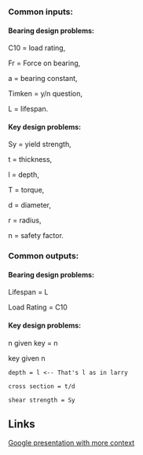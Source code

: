 ### Common inputs:
#### Bearing design problems: 
C10 = load rating, 

Fr = Force on bearing, 

a = bearing constant, 

Timken = y/n question, 

L = lifespan.
#### Key design problems: 
Sy = yield strength, 

t = thickness, 

l = depth,

T = torque, 

d = diameter, 

r = radius, 

n = safety factor. 

### Common outputs:
#### Bearing design problems:
Lifespan = L

Load Rating = C10
#### Key design problems:
n given key = n 

key given n

    depth = l <-- That's l as in larry

    cross section = t/d 

    shear strength = Sy 


## Links

[Google presentation with more context](https://docs.google.com/presentation/d/1kmbi3TCCNeQ9XiokPPyz5pnBBc91Fbsk8c1YHlmD5ac/edit?usp=sharing)


